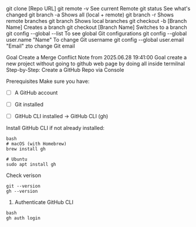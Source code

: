 
git clone [Repo URL]
git remote -v See current Remote 
git status  See what's changed
git branch -a Shows all (local + remote)
git branch -r Shows remote branches 
git branch Shows local branches
git checkout -b [Branch Name] Creates a branch
git checkout [Branch Name] Switches to a branch
git config --global --list To see global Git configurations
git config --global user.name "Name" To change Git username 
git config --global user.email "Email" zto change Git email



Goal Create a Merge Conflict 
Note from 2025.06.28 19:41:00
Goal create a new project without going to github web page by doing all inside  termilnal
Step-by-Step: Create a GitHub Repo via Console

Prerequisites
Make sure you have:

- [ ] A GitHub account

- [ ] Git installed

- [ ] GitHub CLI installed → GitHub CLI (gh)

Install GitHub CLI if not already installed: 
```
bash 
# macOS (with Homebrew)
brew install gh

# Ubuntu
sudo apt install gh
```

Check verison 
```
git --version 
gh --version
```

1. Authenticate GitHub CLI
```
bash 
gh auth login 
```


